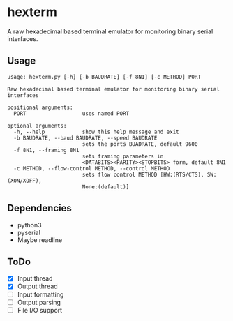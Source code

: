 # hexterm
A raw hexadecimal based terminal emulator for monitoring binary serial interfaces.

## Usage
```
usage: hexterm.py [-h] [-b BAUDRATE] [-f 8N1] [-c METHOD] PORT

Raw hexadecimal based terminal emulator for monitoring binary serial interfaces

positional arguments:
  PORT                  uses named PORT

optional arguments:
  -h, --help            show this help message and exit
  -b BAUDRATE, --baud BAUDRATE, --speed BAUDRATE
                        sets the ports BUADRATE, default 9600
  -f 8N1, --framing 8N1
                        sets framing parameters in
                        <DATABITS><PARITY><STOPBITS> form, default 8N1
  -c METHOD, --flow-control METHOD, --control METHOD
                        sets flow control METHOD [HW:(RTS/CTS), SW:(XON/XOFF),
                        None:(default)]
```

## Dependencies
- python3
- pyserial
- Maybe readline

## ToDo
- [x] Input thread
- [x] Output thread
- [ ] Input formatting
- [ ] Output parsing
- [ ] File I/O support
